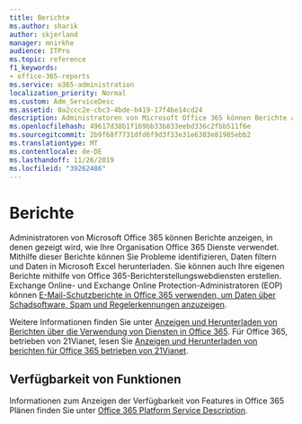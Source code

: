 ```yaml
---
title: Berichte
ms.author: sharik
author: skjerland
manager: mnirkhe
audience: ITPro
ms.topic: reference
f1_keywords:
- office-365-reports
ms.service: o365-administration
localization_priority: Normal
ms.custom: Adm_ServiceDesc
ms.assetid: 0a2ccc2e-cbc3-4bde-b419-17f4be14cd24
description: Administratoren von Microsoft Office 365 können Berichte anzeigen, in denen gezeigt wird, wie Ihre Organisation Office 365 Dienste verwendet. Mithilfe dieser Berichte können Sie Probleme identifizieren, Daten filtern und Daten in Microsoft Excel herunterladen. Sie können auch Ihre eigenen Berichte mithilfe von Office 365-Berichterstellungswebdiensten erstellen. Exchange Online- und Exchange Online Protection-Administratoren (EOP) können E-Mail-Schutzberichte in Office 365 verwenden, um Daten über Schadsoftware, Spam und Regelerkennungen anzuzeigen.
ms.openlocfilehash: 49617d38b1f169bb33b833eebd336c2fbb511f6e
ms.sourcegitcommit: 2b9f68f7731dfd6f9d3f33e31e6303e81985ebb2
ms.translationtype: MT
ms.contentlocale: de-DE
ms.lasthandoff: 11/26/2019
ms.locfileid: "39262486"
---
```

# <a name="reports"></a>Berichte

Administratoren von Microsoft Office 365 können Berichte anzeigen, in denen gezeigt wird, wie Ihre Organisation Office 365 Dienste verwendet. Mithilfe dieser Berichte können Sie Probleme identifizieren, Daten filtern und Daten in Microsoft Excel herunterladen. Sie können auch Ihre eigenen Berichte mithilfe von Office 365-Berichterstellungswebdiensten erstellen. Exchange Online- und Exchange Online Protection-Administratoren (EOP) können [E-Mail-Schutzberichte in Office 365 verwenden, um Daten über Schadsoftware, Spam und Regelerkennungen anzuzeigen](https://go.microsoft.com/fwlink/p/?LinkId=401102).
  
Weitere Informationen finden Sie unter [Anzeigen und Herunterladen von Berichten über die Verwendung von Diensten in Office 365](https://go.microsoft.com/fwlink/p/?LinkID=270182). Für Office 365, betrieben von 21Vianet, lesen Sie [Anzeigen und Herunterladen von berichten für Office 365 betrieben von 21Vianet](https://go.microsoft.com/fwlink/?LinkID=733348&amp;clcid=0x409).
  
## <a name="feature-availability"></a>Verfügbarkeit von Funktionen

Informationen zum Anzeigen der Verfügbarkeit von Features in Office 365 Plänen finden Sie unter [Office 365 Platform Service Description](office-365-platform-service-description.md).
  

